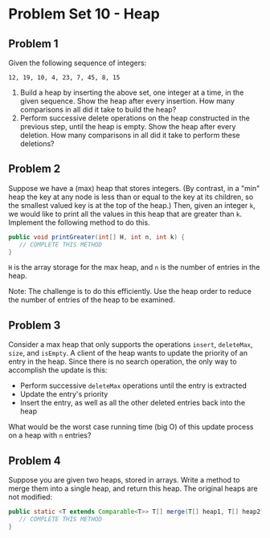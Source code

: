 # Problem Set 10 - Heap

## Problem 1

Given the following sequence of integers:

```
12, 19, 10, 4, 23, 7, 45, 8, 15
```

1. Build a heap by inserting the above set, one integer at a time, in the given sequence. Show the heap after every insertion. How many comparisons in all did it take to build the heap?
2. Perform successive delete operations on the heap constructed in the previous step, until the heap is empty. Show the heap after every deletion. How many comparisons in all did it take to perform these deletions?

## Problem 2

Suppose we have a (max) heap that stores integers. (By contrast, in a "min" heap the key at any node is less than or equal to the key at its children, so the smallest valued key is at the top of the heap.) Then, given an integer `k`, we would like to print all the values in this heap that are greater than `k`. Implement the following method to do this.

```java
public void printGreater(int[] H, int n, int k) {
   // COMPLETE THIS METHOD
}
```

`H` is the array storage for the max heap, and `n` is the number of entries in the heap.

Note: The challenge is to do this efficiently. Use the heap order to reduce the number of entries of the heap to be examined.

## Problem 3

Consider a max heap that only supports the operations `insert`, `deleteMax`, `size`, and `isEmpty`. A client of the heap wants to update the priority of an entry in the heap. Since there is no search operation, the only way to accomplish the update is this:

-  Perform successive `deleteMax` operations until the entry is extracted
-  Update the entry's priority
-  Insert the entry, as well as all the other deleted entries back into the heap

What would be the worst case running time (big O) of this update process on a heap with `n` entries?

## Problem 4

Suppose you are given two heaps, stored in arrays. Write a method to merge them into a single heap, and return this heap. The original heaps are not modified:

```java
public static <T extends Comparable<T>> T[] merge(T[] heap1, T[] heap2) {
   // COMPLETE THIS METHOD
}
```
